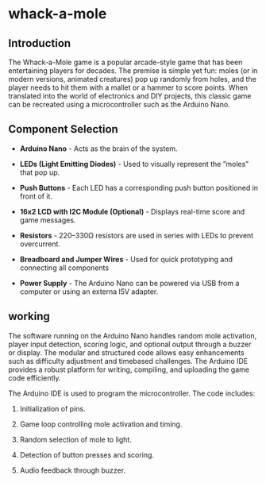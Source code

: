 # whack-a-mole

## Introduction

The Whack-a-Mole game is a popular arcade-style game that has been entertaining players for decades. The premise is simple yet fun: moles (or in modern versions, animated
creatures) pop up randomly from holes, and the player needs to hit them with a mallet
or a hammer to score points. When translated into the world of electronics and DIY
projects, this classic game can be recreated using a microcontroller such as the Arduino
Nano.

##  Component Selection

 - **Arduino Nano** - Acts as the brain of the system.
 
 - **LEDs (Light Emitting Diodes)** - Used to visually represent the ”moles” that pop up.
 
 - **Push Buttons** - Each LED has a corresponding push button positioned in front of it.
 
 - **16x2 LCD with I2C Module (Optional)** - Displays real-time score and game messages.
 
 - **Resistors** - 220–330Ω resistors are used in series with LEDs to prevent overcurrent.
 
 - **Breadboard and Jumper Wires** - Used for quick prototyping and connecting all components
 
 - **Power Supply** - The Arduino Nano can be powered via USB from a computer or using an externa l5V adapter.
 

 ## working

 The software running on the Arduino Nano handles random mole activation, player input
detection, scoring logic, and optional output through a buzzer or display. The modular
and structured code allows easy enhancements such as difficulty adjustment and timebased challenges. The Arduino IDE provides a robust platform for writing, compiling,
and uploading the game code efficiently.

The Arduino IDE is used to program the microcontroller. The code includes:

1) Initialization of pins.

2) Game loop controlling mole activation and timing.

3) Random selection of mole to light.

4) Detection of button presses and scoring.

5) Audio feedback through buzzer.




